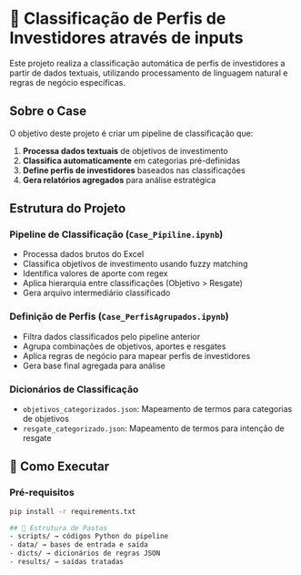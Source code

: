 # 🎯 Classificação de Perfis de Investidores através de inputs

Este projeto realiza a classificação automática de perfis de investidores a partir de dados textuais, utilizando processamento de linguagem natural e regras de negócio específicas.

## Sobre o Case

O objetivo deste projeto é criar um pipeline de classificação que:

1. **Processa dados textuais** de objetivos de investimento
2. **Classifica automaticamente** em categorias pré-definidas
3. **Define perfis de investidores** baseados nas classificações
4. **Gera relatórios agregados** para análise estratégica

## Estrutura do Projeto

### Pipeline de Classificação (`Case_Pipiline.ipynb`)
- Processa dados brutos do Excel
- Classifica objetivos de investimento usando fuzzy matching
- Identifica valores de aporte com regex
- Aplica hierarquia entre classificações (Objetivo > Resgate)
- Gera arquivo intermediário classificado

### Definição de Perfis (`Case_PerfisAgrupados.ipynb`)
- Filtra dados classificados pelo pipeline anterior
- Agrupa combinações de objetivos, aportes e resgates
- Aplica regras de negócio para mapear perfis de investidores
- Gera base final agregada para análise

### Dicionários de Classificação
- `objetivos_categorizados.json`: Mapeamento de termos para categorias de objetivos
- `resgate_categorizado.json`: Mapeamento de termos para intenção de resgate

## 🚀 Como Executar

### Pré-requisitos
```bash
pip install -r requirements.txt

## 🧩 Estrutura de Pastas
- scripts/ → códigos Python do pipeline
- data/ → bases de entrada e saída
- dicts/ → dicionários de regras JSON
- results/ → saídas tratadas
